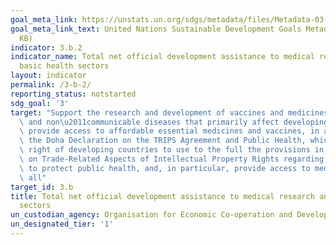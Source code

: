 ```yaml
---
goal_meta_link: https://unstats.un.org/sdgs/metadata/files/Metadata-03-0B-02.pdf
goal_meta_link_text: United Nations Sustainable Development Goals Metadata (PDF 211
  KB)
indicator: 3.b.2
indicator_name: Total net official development assistance to medical research and
  basic health sectors
layout: indicator
permalink: /3-b-2/
reporting_status: notstarted
sdg_goal: '3'
target: "Support the research and development of vaccines and medicines for the communicable\
  \ and non\u2011communicable diseases that primarily affect developing countries,\
  \ provide access to affordable essential medicines and vaccines, in accordance with\
  \ the Doha Declaration on the TRIPS Agreement and Public Health, which affirms the\
  \ right of developing countries to use to the full the provisions in the Agreement\
  \ on Trade-Related Aspects of Intellectual Property Rights regarding flexibilities\
  \ to protect public health, and, in particular, provide access to medicines for\
  \ all"
target_id: 3.b
title: Total net official development assistance to medical research and basic health
  sectors
un_custodian_agency: Organisation for Economic Co-operation and Development (OECD)
un_designated_tier: '1'
---
```

